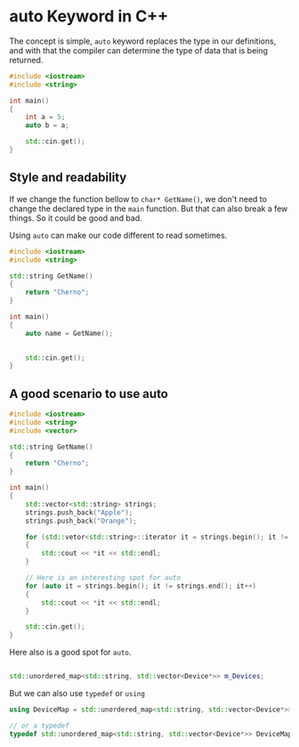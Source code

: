 # auto Keyword in C++

The concept is simple, ```auto``` keyword replaces the type in our definitions, and with that the compiler can determine the type of data that is being returned.

```cpp
#include <iostream>
#include <string>

int main()
{
    int a = 5;
    auto b = a;

    std::cin.get();
}
```

## Style and readability

If we change the function bellow to ```char* GetName()```, we don't need to change the declared type in the ```main``` function.
But that can also break a few things. So it could be good and bad.

Using ```auto``` can make our code different to read sometimes.

```cpp
#include <iostream>
#include <string>

std::string GetName()
{
    return "Cherno";
}

int main()
{
    auto name = GetName();
    

    std::cin.get();
}
```

## A good scenario to use auto

```cpp
#include <iostream>
#include <string>
#include <vector>

std::string GetName()
{
    return "Cherno";
}

int main()
{
    std::vector<std::string> strings;
    strings.push_back("Apple");
    strings.push_back("Orange");

    for (std::vetor<std::string>::iterator it = strings.begin(); it != strings.end(); it++)
    {
        std::cout << *it << std::endl;
    }

    // Here is an interesting spot for auto
    for (auto it = strings.begin(); it != strings.end(); it++)
    {
        std::cout << *it << std::endl;
    }

    std::cin.get();
}
```

Here also is a good spot for ```auto```.

```cpp

std::unordered_map<std::string, std::vector<Device*>> m_Devices;

```

But we can also use ```typedef``` or ```using```

```cpp
using DeviceMap = std::unordered_map<std::string, std::vector<Device*>>;

// or a typedef
typedef std::unordered_map<std::string, std::vector<Device*>> DeviceMap;
```